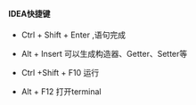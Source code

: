 #### IDEA快捷键

* Ctrl + Shift + Enter ,语句完成

* Alt + Insert 可以生成构造器、Getter、Setter等

* Ctrl +Shift + F10  运行

* Alt + F12  打开terminal

  

